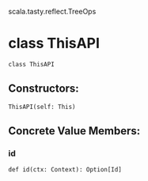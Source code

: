 scala.tasty.reflect.TreeOps
# class ThisAPI

<pre><code class="language-scala" >class ThisAPI</pre></code>
## Constructors:
<pre><code class="language-scala" >ThisAPI(self: This)</pre></code>

## Concrete Value Members:
### id
<pre><code class="language-scala" >def id(ctx: Context): Option[Id]</pre></code>

